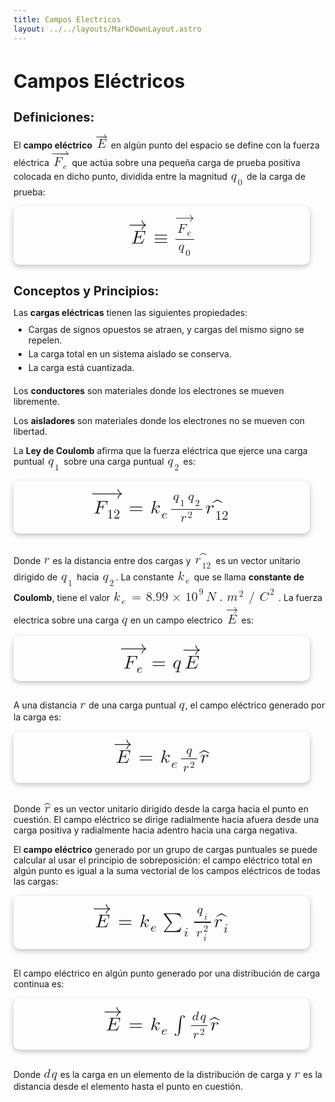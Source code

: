 ```yaml
---
title: Campos Electricos
layout: ../../layouts/MarkDownLayout.astro
---
```


## **Campos Eléctricos**

### **Definiciones:**
El **campo eléctrico** <math xmlns="http://www.w3.org/1998/Math/MathML"><mover accent='true'><mi>E</mi><mo>&#x21c0;</mo></mover></math> en algún punto del espacio se define con la fuerza eléctrica <math xmlns="http://www.w3.org/1998/Math/MathML"><mover accent='true'><mrow><msubsup><mi>F</mi><mi>e</mi><mo>&#xA0;</mo></msubsup></mrow><mo>&#x21c0;</mo></mover></math> que actúa sobre una pequeña carga de prueba positiva colocada en dicho punto, dividida entre la magnitud <math xmlns="http://www.w3.org/1998/Math/MathML"><msubsup><mi>q</mi><mn>0</mn><mo>&#xA0;</mo></msubsup></math> de la carga de prueba:

<div class="img-container">
  <math xmlns="http://www.w3.org/1998/Math/MathML"><mover accent='true'><mi>E</mi><mo>&#x2192;</mo></mover><mo>&#x2261;</mo><mfrac><mover accent='true'><mrow><msubsup><mi>F</mi><mi>e</mi><mo>&#xA0;</mo></msubsup></mrow><mo>&#x2192;</mo></mover><mrow><msubsup><mi>q</mi><mn>0</mn><mo>&#xA0;</mo></msubsup></mrow></mfrac></math>
</div>

### **Conceptos y Principios:**
Las **cargas eléctricas** tienen las siguientes propiedades:

- Cargas de signos opuestos se atraen, y cargas del mismo signo se repelen.
- La carga total en un sistema aislado se conserva.
- La carga está cuantizada.

Los **conductores** son materiales donde los electrones se mueven libremente.

Los **aisladores** son materiales donde los electrones no se mueven con libertad.

La **Ley de Coulomb** afirma que la fuerza eléctrica que ejerce una carga puntual <math xmlns="http://www.w3.org/1998/Math/MathML"><msubsup><mi>q</mi><mn>1</mn><mo>&#xA0;</mo></msubsup></math> sobre una carga puntual <math xmlns="http://www.w3.org/1998/Math/MathML"><msubsup><mi>q</mi><mn>2</mn><mo>&#xA0;</mo></msubsup></math> es:

<div class="img-container">
  <math xmlns="http://www.w3.org/1998/Math/MathML"><mover accent='true'><mrow><msubsup><mi>F</mi><mn>12</mn><mo>&#xA0;</mo></msubsup></mrow><mo>&#x2192;</mo></mover><mo>=</mo><msubsup><mi>k</mi><mi>e</mi><mo>&#xA0;</mo></msubsup><mfrac><mrow><msubsup><mi>q</mi><mn>1</mn><mo>&#xA0;</mo></msubsup><msubsup><mi>q</mi><mn>2</mn><mo>&#xA0;</mo></msubsup></mrow><mrow><msubsup><mi>r</mi><mo>&#xA0;</mo><mn>2</mn></msubsup></mrow></mfrac><mover accent='true'><mrow><msubsup><mi>r</mi><mn>12</mn><mo>&#xA0;</mo></msubsup></mrow><mo>^</mo></mover></math>
</div>

Donde <math xmlns="http://www.w3.org/1998/Math/MathML"><mi>r</mi></math> es la distancia entre dos cargas y <math xmlns="http://www.w3.org/1998/Math/MathML"><mover accent='true'><mrow><msubsup><mi>r</mi><mn>12</mn><mo>&#xA0;</mo></msubsup></mrow><mo>^</mo></mover></math> es un vector unitario dirigido de <math xmlns="http://www.w3.org/1998/Math/MathML"><msubsup><mi>q</mi><mn>1</mn><mo>&#xA0;</mo></msubsup></math> hacia <math xmlns="http://www.w3.org/1998/Math/MathML"><msubsup><mi>q</mi><mn>2</mn><mo>&#xA0;</mo></msubsup></math>. La constante <math xmlns="http://www.w3.org/1998/Math/MathML"><msubsup><mi>k</mi><mi>e</mi><mo>&#xA0;</mo></msubsup></math> que se llama **constante de Coulomb**, tiene el valor <math xmlns="http://www.w3.org/1998/Math/MathML"><msubsup><mi>k</mi><mi>e</mi><mo>&#xA0;</mo></msubsup><mo>=</mo><mn>8.99</mn><mo>&#xd7;</mo><msubsup><mn>10</mn><mo>&#xA0;</mo><mn>9</mn></msubsup><mi>N</mi><mo>.</mo><msubsup><mi>m</mi><mo>&#xA0;</mo><mn>2</mn></msubsup><mo>/</mo><msubsup><mi>C</mi><mo>&#xA0;</mo><mn>2</mn></msubsup></math> . La fuerza electrica sobre una carga <math xmlns="http://www.w3.org/1998/Math/MathML"><mi>q</mi></math> en un campo electrico <math xmlns="http://www.w3.org/1998/Math/MathML"><mover accent='true'><mi>E</mi><mo>&#x2192;</mo></mover></math> es:

<div class="img-container">
  <math xmlns="http://www.w3.org/1998/Math/MathML"><mover accent='true'><mrow><msubsup><mi>F</mi><mi>e</mi><mo>&#xA0;</mo></msubsup></mrow><mo>&#x2192;</mo></mover><mo>=</mo><mi>q</mi><mover accent='true'><mi>E</mi><mo>&#x2192;</mo></mover></math>
</div>

A una distancia <math xmlns="http://www.w3.org/1998/Math/MathML"><mi>r</mi></math> de una carga puntual <math xmlns="http://www.w3.org/1998/Math/MathML"><mi>q</mi></math>, el campo eléctrico generado por la carga es:

<div class="img-container">
  <math xmlns="http://www.w3.org/1998/Math/MathML"><mover accent='true'><mi>E</mi><mo>&#x2192;</mo></mover><mo>=</mo><msubsup><mi>k</mi><mi>e</mi><mo>&#xA0;</mo></msubsup><mfrac><mi>q</mi><mrow><msubsup><mi>r</mi><mo>&#xA0;</mo><mn>2</mn></msubsup></mrow></mfrac><mover accent='true'><mi>r</mi><mo>^</mo></mover></math>
</div>

Donde <math xmlns="http://www.w3.org/1998/Math/MathML"><mover accent='true'><mi>r</mi><mo>^</mo></mover></math> es un vector unitario dirigido desde la carga hacia el punto en cuestión. El campo eléctrico se dirige radialmente hacia afuera desde una carga positiva y radialmente hacia adentro hacia una carga negativa.

El **campo eléctrico** generado por un grupo de cargas puntuales se puede calcular al usar el principio de sobreposición: el campo eléctrico total en algún punto es igual a la suma vectorial de los campos eléctricos de todas las cargas:

<div class="img-container">
  <math xmlns="http://www.w3.org/1998/Math/MathML"><mover accent='true'><mi>E</mi><mo>&#x2192;</mo></mover><mo>=</mo><msubsup><mi>k</mi><mi>e</mi><mo>&#xA0;</mo></msubsup><munderover accent='false' accentunder='false'><mo>&#x2211;</mo><mi>i</mi><mo>&#xA0;</mo></munderover><mfrac><mrow><msubsup><mi>q</mi><mi>i</mi><mo>&#xA0;</mo></msubsup></mrow><mrow><msubsup><mi>r</mi><mi>i</mi><mn>2</mn></msubsup></mrow></mfrac><mover accent='true'><mrow><msubsup><mi>r</mi><mi>i</mi><mo>&#xA0;</mo></msubsup></mrow><mo>^</mo></mover></math>
</div>

El campo eléctrico en algún punto generado por una distribución de carga continua es:

<div class="img-container">
  <math xmlns="http://www.w3.org/1998/Math/MathML"><mover accent='true'><mi>E</mi><mo>&#x2192;</mo></mover><mo>=</mo><msubsup><mi>k</mi><mi>e</mi><mo>&#xA0;</mo></msubsup><mo>&#x222b;</mo><mfrac><mrow><mi>d</mi><mi>q</mi></mrow><mrow><msubsup><mi>r</mi><mo>&#xA0;</mo><mn>2</mn></msubsup></mrow></mfrac><mover accent='true'><mi>r</mi><mo>^</mo></mover></math>
</div>

Donde <math xmlns="http://www.w3.org/1998/Math/MathML"><mi>d</mi><mi>q</mi></math> es la carga en un elemento de la distribución de carga y <math xmlns="http://www.w3.org/1998/Math/MathML"><mi>r</mi></math> es la distancia desde el elemento hasta el punto en cuestión.

<style>
  h2{
    color: var(--primary-color);
    width: 100%;
    text-align: left;
    font-size: 30px;
    margin-bottom: 20px;
    font-weight: 700;
  }
  h3{
    width: 100%;
    text-align: left;
    margin-bottom: 10px;
    font-size: 20px;
    font-weight: 500;
    color: var(--font-color)
  }
  p{
    width: 100%;
    text-align: left;
    margin-bottom: 10px;
    font-weight: 400;
    color: var(--snd-font-color)
  }
  ul{
    width: 90%;
    margin: 0 0 20px 0;
  }
  li{
    margin-top: 5px;
  }
  math{
    font-weight: 500;
    font-size: 20px;
  }
  mi,
  mo,
  msubsup,
  mfrac,
  mrow,
  mn{
    margin: 1px;
  }
  .img-container{
    display: flex;
    align-items: center;
    justify-content: center;
    width: 90%;
    padding: 10px;
		background-color: var(--snd-bg-color);
    border-radius: 10px;
    margin: 15px 0 30px 0;
    box-shadow: rgba(0, 0, 0, 0.24) 0px 3px 8px;
    transition: all 300ms ease-in-out;
  }
  .img-container:hover{
    transform: scale(1.07);
    border: 1px solid var(--primary-color)
  }
  .img-container img{
    max-width: 90%;
    border-radius: 10px;
  }
  .img-container math{
    font-size: 30px;
    color: var(--primary-color)
  }
</style>